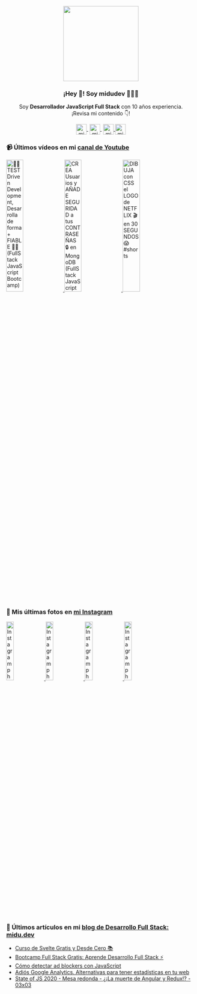<p align="center" width="300">
   <img align="center" width="200" src="https://user-images.githubusercontent.com/1561955/106762302-fda9de00-6635-11eb-99be-3ef744e60c0e.png" />
   <h3 align="center">¡Hey 👋! Soy midudev 👨🏻‍💻</h3>
</p>

<p align="center">Soy <strong>Desarrollador JavaScript Full Stack</strong> con 10 años experiencia.<br />¡Revisa mi contenido 👇!</p>
<p align="center">
   <a href="https://twitch.tv/midudev" target="blank" style='margin-right:4px'>
    <img align="center" src="https://cdn.jsdelivr.net/npm/simple-icons@3.0.1/icons/twitch.svg" alt="midudev" height="28px" width="28px" />
  </a>
   <a href="https://youtube.com/midudev" target="blank" style='margin-right:4px'>
    <img align="center" src="https://cdn.jsdelivr.net/npm/simple-icons@3.0.1/icons/youtube.svg" alt="midudev" height="28px" width="28px" />
  </a>
  <a href="https://instagram.com/midu.dev" target="blank">
    <img align="center" src="https://cdn.jsdelivr.net/npm/simple-icons@3.0.1/icons/instagram.svg" alt="midu.dev" height="28px" width="28px" />
  </a>
  <a href="https://twitter.com/midudev" target="blank">
    <img align="center" src="https://cdn.jsdelivr.net/npm/simple-icons@3.0.1/icons/twitter.svg" alt="midudev" height="28px" width="28px" />
  </a>
</p>

### 📹 Últimos vídeos en mi [canal de Youtube](https://youtube.com/midudev)

<a href='https://youtu.be/1jzAlxarzQc' target='_blank'>
  <img width='30%' src='https://img.youtube.com/vi/1jzAlxarzQc/mqdefault.jpg' alt='🧑‍🔬 TEST Driven Development, Desarrolla de forma + FIABLE 👨‍💻 (FullStack JavaScript Bootcamp)' />
</a>
<a href='https://youtu.be/bARan2RAt5w' target='_blank'>
  <img width='30%' src='https://img.youtube.com/vi/bARan2RAt5w/mqdefault.jpg' alt='CREA Usuarios y AÑADE SEGURIDAD a tus CONTRASEÑAS 🔒 en MongoDB (FullStack JavaScript Bootcamp)' />
</a>
<a href='https://youtu.be/xNE97NXEuGQ' target='_blank'>
  <img width='30%' src='https://img.youtube.com/vi/xNE97NXEuGQ/mqdefault.jpg' alt='DIBUJA con CSS el LOGO de NETFLIX 🎬 en 30 SEGUNDOS 😱 #shorts' />
</a>

### 📸 Mis últimas fotos en [mi Instagram](https://instagram.com/midu.dev)

<a href='https://www.instagram.com/p/CMmrxN_qvMr/' target='_blank'>
  <img width='20%' src='https://instagram.fbcn1-1.fna.fbcdn.net/v/t51.2885-15/sh0.08/e35/s640x640/162094241_267022041561234_1956181304790582102_n.jpg?tp=1&_nc_ht=instagram.fbcn1-1.fna.fbcdn.net&_nc_cat=106&_nc_ohc=lQzl37SwTwkAX9urX8q&ccb=7-4&oh=37b006f06d6bdd3b0c12aeb394bc222c&oe=607E46F8&_nc_sid=7bff83' alt='Instagram photo' />
</a>
<a href='https://www.instagram.com/p/CMkCTPfCARC/' target='_blank'>
  <img width='20%' src='https://instagram.fbcn1-1.fna.fbcdn.net/v/t51.2885-15/sh0.08/e35/s640x640/162583162_462251568259565_1798507959623161695_n.jpg?tp=1&_nc_ht=instagram.fbcn1-1.fna.fbcdn.net&_nc_cat=105&_nc_ohc=h8I0A89xAgkAX9P2XZJ&ccb=7-4&oh=1c687546e3397c2d6593e7aeeaa6947c&oe=60815D30&_nc_sid=7bff83' alt='Instagram photo' />
</a>
<a href='https://www.instagram.com/p/CMhjyjmi6Ki/' target='_blank'>
  <img width='20%' src='https://instagram.fbcn1-1.fna.fbcdn.net/v/t51.2885-15/sh0.08/e35/s640x640/161332062_120330003383205_355772172689858445_n.jpg?tp=1&_nc_ht=instagram.fbcn1-1.fna.fbcdn.net&_nc_cat=109&_nc_ohc=YmWyonfdbmgAX-aeL0p&ccb=7-4&oh=e2adcf4dcfebcbad1ce3973617d93f03&oe=607FFF1C&_nc_sid=7bff83' alt='Instagram photo' />
</a>
<a href='https://www.instagram.com/p/CMe83NYK_XD/' target='_blank'>
  <img width='20%' src='https://instagram.fbcn1-1.fna.fbcdn.net/v/t51.2885-15/sh0.08/e35/s640x640/160615389_782348909061177_3438821226781064226_n.jpg?tp=1&_nc_ht=instagram.fbcn1-1.fna.fbcdn.net&_nc_cat=109&_nc_ohc=aZiRueejFtAAX-qDfav&ccb=7-4&oh=182af1138b71f9b651c5dadc54f0fb08&oe=607F13E6&_nc_sid=7bff83' alt='Instagram photo' />
</a>

### 📝 Últimos artículos en mi [blog de Desarrollo Full Stack: midu.dev](https://midu.dev)
- [Curso de Svelte Gratis y Desde Cero 📚](https://midu.dev/curso-gratis-svelte/)
- [Bootcamp Full Stack Gratis: Aprende Desarrollo Full Stack ⚡](https://midu.dev/bootcamp-full-stack-gratis-2021/)
- [Cómo detectar ad blockers con JavaScript](https://midu.dev/como-detectar-ad-blockers-con-javascript/)
- [Adiós Google Analytics. Alternativas para tener estadísticas en tu web](https://midu.dev/adios-google-analytics-alternativas-para-tener-estadisticas-en-tu-web/)
- [State of JS 2020 - Mesa redonda - ¿¡La muerte de Angular y Redux!? - 03x03](https://midu.dev/podcast/03_03_state-of-js-2020-mesa-redonda-la-muerte-de-angular-y-redux/)